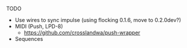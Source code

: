 TODO

- Use wires to sync impulse (using flocking 0.1.6, move to 0.2.0dev?)
- MIDI (Push, LPD-8)
     - https://github.com/crosslandwa/push-wrapper
- Sequences
